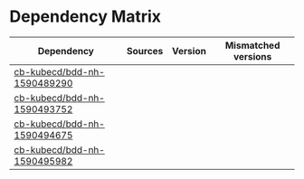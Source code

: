 # Dependency Matrix

Dependency | Sources | Version | Mismatched versions
---------- | ------- | ------- | -------------------
[cb-kubecd/bdd-nh-1590489290](https://github.com/cb-kubecd/bdd-nh-1590489290.git) |  | []() | 
[cb-kubecd/bdd-nh-1590493752](https://github.com/cb-kubecd/bdd-nh-1590493752.git) |  | []() | 
[cb-kubecd/bdd-nh-1590494675](https://github.com/cb-kubecd/bdd-nh-1590494675.git) |  | []() | 
[cb-kubecd/bdd-nh-1590495982](https://github.com/cb-kubecd/bdd-nh-1590495982.git) |  | []() | 
